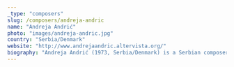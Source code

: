 ```yaml
---
_type: "composers"
slug: /composers/andreja-andric
name: "Andreja Andrić"
photo: "images/andreja-andric.jpg"
country: "Serbia/Denmark"
website: "http://www.andrejaandric.altervista.org/"
biography: "Andreja Andrić (1973, Serbia/Denmark) is a Serbian composer and programmer, living in Aarhus in Denmark since 2014. He cultivates a keen interest in basic elements of music: pure intervals, tones, colors, durations. He uses computer programming as key means of artistic expression, with the aim of discovering pristine, dynamic and complex sound worlds. Pioneer of solo smartphone symphony as a music genre and of smartphone recital as a concert practice, he is also active in the fields of computer music, video and software art. His work has been presented in venues such as Museum of Moscow and Musikhuset Aarhus, and he has performed in numerous international new media and sound art festivals such as FILE in Sao Paolo and Festival Futura in Crest, France. Holds a PhD in Music Informatics from the State University of Milan, Italy."
---
```

